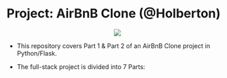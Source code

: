 # Project: AirBnB Clone (@Holberton)

<p align='center'>
  <img src="https://miro.medium.com/v2/resize:fit:1100/format:webp/0*IEHW7v6g0-yeFJie" width=auto height=auto />
</p>

- This repository covers Part 1 & Part 2 of an AirBnB Clone project in Python/Flask.

-  The full-stack project is divided into 7 Parts:
